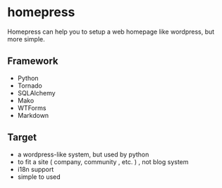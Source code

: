 homepress
=========

Homepress can help you to setup a web homepage like wordpress, but more simple.


Framework
---------

   - Python
   - Tornado
   - SQLAlchemy
   - Mako
   - WTForms
   - Markdown


Target
-------

   - a wordpress-like system, but used by python
   - to fit a site ( company, community , etc. ) , not blog system
   - i18n support
   - simple to used
